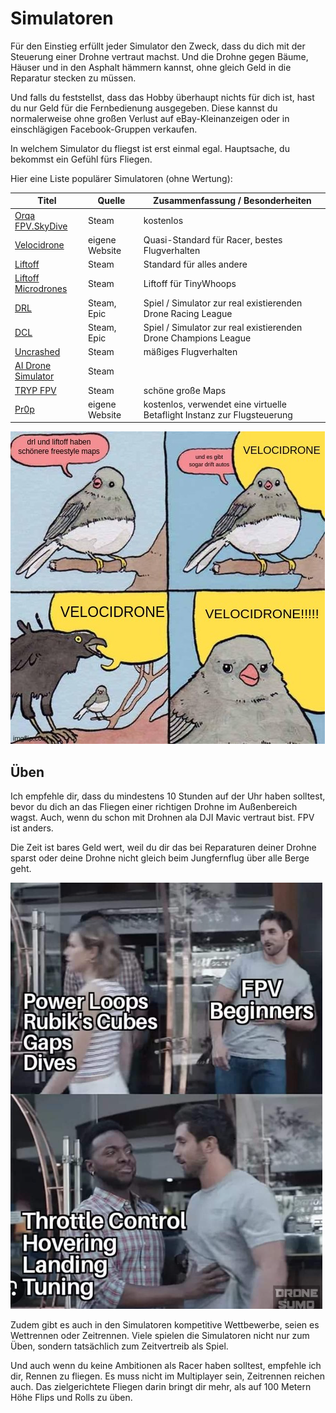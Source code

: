 # Simulatoren

Für den Einstieg erfüllt jeder Simulator den Zweck, dass du dich mit der Steuerung einer Drohne vertraut machst. Und die Drohne gegen Bäume, Häuser und in den Asphalt hämmern kannst, ohne gleich Geld in die Reparatur stecken zu müssen.

Und falls du feststellst, dass das Hobby überhaupt nichts für dich ist, hast du nur Geld für die Fernbedienung ausgegeben. Diese kannst du normalerweise ohne großen Verlust auf eBay-Kleinanzeigen oder in einschlägigen Facebook-Gruppen verkaufen.

In welchem Simulator du fliegst ist erst einmal egal. Hauptsache, du bekommst ein Gefühl fürs Fliegen.

Hier eine Liste populärer Simulatoren (ohne Wertung):

| Titel                                                                                       | Quelle         | Zusammenfassung / Besonderheiten                                         |
| ------------------------------------------------------------------------------------------- | -------------- | ------------------------------------------------------------------------ |
| [Orqa FPV.SkyDive](https://store.steampowered.com/app/1278060/Orqa_FPVSkyDive/)             | Steam          | kostenlos                                                                |
| [Velocidrone](https://www.velocidrone.com/)                                                 | eigene Website | Quasi-Standard für Racer, bestes Flugverhalten                           |
| [Liftoff](https://store.steampowered.com/app/410340/Liftoff_FPV_Drone_Racing/)              | Steam          | Standard für alles andere                                                |
| [Liftoff Microdrones](https://store.steampowered.com/app/410340/Liftoff_FPV_Drone_Racing/)  | Steam          | Liftoff für TinyWhoops                                                   |
| [DRL](https://store.steampowered.com/app/641780/The_Drone_Racing_League_Simulator/)         | Steam, Epic    | Spiel / Simulator zur real existierenden Drone Racing League             |
| [DCL](https://store.steampowered.com/app/964570/DCL__The_Game/)                             | Steam, Epic    | Spiel / Simulator zur real existierenden Drone Champions League          |
| [Uncrashed](https://store.steampowered.com/app/1682970/Uncrashed__FPV_Drone_Simulator/)     | Steam          | mäßiges Flugverhalten                                                    |
| [AI Drone Simulator](https://store.steampowered.com/app/1608560/AI_Drone_Simulator/)        | Steam          |                                                                          |
| [TRYP FPV](https://store.steampowered.com/app/1881200/TRYP_FPV__The_Drone_Racer_Simulator/) | Steam          | schöne große Maps                                                        |
| [Pr0p](https://pr0p.dev)                                                                    | eigene Website | kostenlos, verwendet eine virtuelle Betaflight Instanz zur Flugsteuerung |

![VELOCIDRONE!!!](/img/memes/velocidrone_krah.png)

## Üben

Ich empfehle dir, dass du mindestens 10 Stunden auf der Uhr haben solltest, bevor du dich an das Fliegen einer richtigen Drohne im Außenbereich wagst. Auch, wenn du schon mit Drohnen ala DJI Mavic vertraut bist. FPV ist anders.

Die Zeit ist bares Geld wert, weil du dir das bei Reparaturen deiner Drohne sparst oder deine Drohne nicht gleich beim Jungfernflug über alle Berge geht.

![Üben](/img/memes/getting_started.png)

Zudem gibt es auch in den Simulatoren kompetitive Wettbewerbe, seien es Wettrennen oder Zeitrennen. Viele spielen die Simulatoren nicht nur zum Üben, sondern tatsächlich zum Zeitvertreib als Spiel.

Und auch wenn du keine Ambitionen als Racer haben solltest, empfehle ich dir, Rennen zu fliegen. Es muss nicht im Multiplayer sein, Zeitrennen reichen auch. Das zielgerichtete Fliegen darin bringt dir mehr, als auf 100 Metern Höhe Flips und Rolls zu üben.
